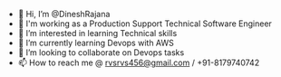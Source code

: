 - 👋 Hi, I’m @DineshRajana
- 👀 I'm working as a Production Support Technical Software Engineer
- 👀 I’m interested in learning Technical skills
- 🌱 I’m currently learning Devops with AWS
- 💞️ I’m looking to collaborate on Devops tasks
- 📫 How to reach me @ rvsrvs456@gmail.com / +91-8179740742

<!---
DineshRajana/DineshRajana is a ✨ special ✨ repository because its `README.md` (this file) appears on your GitHub profile.
You can click the Preview link to take a look at your changes.
--->
